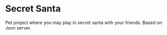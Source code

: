 # Secret Santa
Pet project where you may play in secret santa with your friends. Based on Json server.
